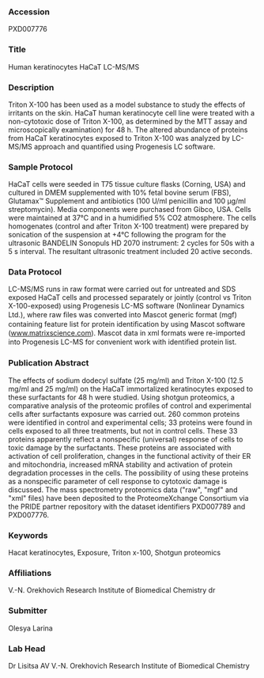 ### Accession
PXD007776

### Title
Human keratinocytes HaCaT LC-MS/MS

### Description
Triton X-100 has been used as a model substance to study the effects of irritants on the skin. HaCaT human keratinocyte cell line were treated with a non-cytotoxic dose of Triton X-100, as determined by the MTT assay and microscopically examination) for 48 h. The altered abundance of proteins from HaCaT keratinocytes exposed to Triton X-100 was analyzed by LC-MS/MS approach and quantified using Progenesis LC software.

### Sample Protocol
HaCaT cells were seeded in T75 tissue culture flasks (Corning, USA) and cultured in DMEM supplemented with 10% fetal bovine serum (FBS), Glutamax™ Supplement and antibiotics (100 U/ml penicillin and 100 μg/ml streptomycin). Media components were purchased from Gibco, USA. Cells were maintained at 37°C and in a humidified 5% CO2 atmosphere. The cells homogenates (control and after Triton X-100 treatment) were prepared by sonication of the suspension at +4°C following the program for the ultrasonic BANDELIN Sonopuls HD 2070 instrument: 2 cycles for 50s with a 5 s interval. The resultant ultrasonic treatment included 20 active seconds.

### Data Protocol
LC-MS/MS runs in raw format were carried out for untreated and SDS exposed HaCaT cells and processed separately or jointly (control vs Triton X-100-exposed) using Progenesis LC-MS software (Nonlinear Dynamics Ltd.), where raw ﬁles was converted into Mascot generic format (mgf) containing feature list for protein identiﬁcation by using Mascot software (www.matrixscience.com). Mascot data in xml formats were re-imported into Progenesis LC-MS for convenient work with identiﬁed protein list.

### Publication Abstract
The effects of sodium dodecyl sulfate (25 mg/ml) and Triton X-100 (12.5 mg/ml and 25 mg/ml) on the HaCaT immortalized keratinocytes exposed to these surfactants for 48 h were studied. Using shotgun proteomics, a comparative analysis of the proteomic profiles of control and experimental cells after surfactants exposure was carried out. 260 common proteins were identified in control and experimental cells; 33 proteins were found in cells exposed to all three treatments, but not in control cells. These 33 proteins apparently reflect a nonspecific (universal) response of cells to toxic damage by the surfactants. These proteins are associated with activation of cell proliferation, changes in the functional activity of their ER and mitochondria, increased mRNA stability and activation of protein degradation processes in the cells. The possibility of using these proteins as a nonspecific parameter of cell response to cytotoxic damage is discussed. The mass spectrometry proteomics data ("raw", "mgf" and "xml" files) have been deposited to the ProteomeXchange Consortium via the PRIDE partner repository with the dataset identifiers PXD007789 and PXD007776.

### Keywords
Hacat keratinocytes, Exposure, Triton x-100, Shotgun proteomics

### Affiliations
V.-N. Orekhovich Research Institute of Biomedical Chemistry
dr

### Submitter
Olesya Larina

### Lab Head
Dr Lisitsa AV
V.-N. Orekhovich Research Institute of Biomedical Chemistry


